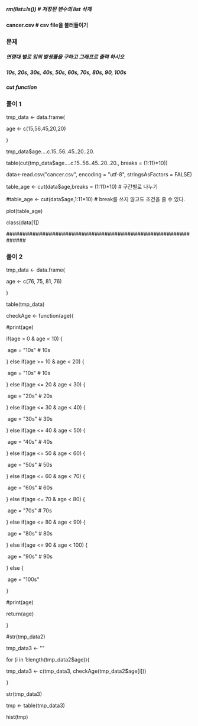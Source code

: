 ##### rm(list=ls()) # 저장된 변수의 list 삭제

#### cancer.csv # csv file을 불러들이기

### 문제

##### 연령대 별로 임의 발생률을 구하고 그래프로 출력 하시오

##### 10s, 20s, 30s, 40s, 50s, 60s, 70s, 80s, 90, 100s

##### cut function 

##### 

### 풀이 1

tmp_data <- data.frame(

  age <- c(15,56,45,20,20)

)

tmp_data$age....c.15..56..45..20..20.

table(cut(tmp_data$age....c.15..56..45..20..20., breaks = (1:11)*10))

 

data<-read.csv("cancer.csv", encoding = "utf-8", stringsAsFactors = FALSE)

table_age <- cut(data$age,breaks = (1:11)*10) # 구간별로 나누기 

\#table_age <- cut(data$age,1:11*10) # break를 쓰지 않고도 조건을 줄 수 있다. 

plot(table_age)

class(data[1])

 

\##############################################################


 

 

### 풀이 2

tmp_data <- data.frame(

  age <- c(76, 75, 81, 76)

)

table(tmp_data)

 

checkAge <- function(age){

  \#print(age)

  if(age > 0 & age < 10) {

​    age = "10s" # 10s

  } else if(age >= 10 & age < 20) {

​    age = "10s" # 10s

  } else if(age <= 20 & age < 30) {

​    age = "20s" # 20s

  } else if(age <= 30 & age < 40) {

​    age = "30s" # 30s

  } else if(age <= 40 & age < 50) {

​    age = "40s" # 40s

  } else if(age <= 50 & age < 60) {

​    age = "50s" # 50s

  } else if(age <= 60 & age < 70) {

​    age = "60s" # 60s

  } else if(age <= 70 & age < 80) {

​    age = "70s" # 70s

  } else if(age <= 80 & age < 90) {

​    age = "80s" # 80s

  } else if(age <= 90 & age < 100) {

​    age = "90s" # 90s

  } else {

​    age = "100s"

  }

  \#print(age)

  return(age)

}

\#str(tmp_data2)

tmp_data3 <- ""

for (i in 1:length(tmp_data2$age)){

  tmp_data3 <- c(tmp_data3, checkAge(tmp_data2$age[i]))

}

 

str(tmp_data3)

tmp <- table(tmp_data3)

hist(tmp)